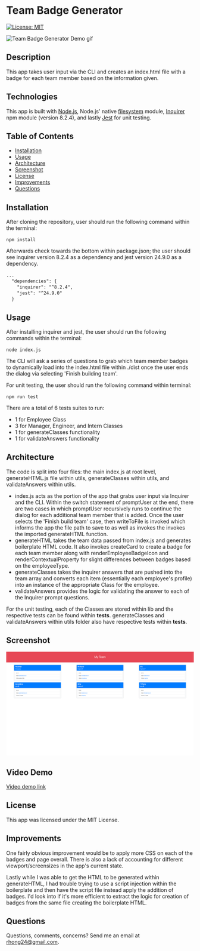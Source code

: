 # Team Badge Generator

[![License: MIT](https://img.shields.io/badge/License-MIT-yellow.svg)](https://opensource.org/licenses/MIT)

![Team Badge Generator Demo gif](./assets/images/demo.gif)

## Description
This app takes user input via the CLI and creates an index.html file with a badge for each team member based on the information given.


## Technologies
This app is built with [Node.js](https://nodejs.org/en/), Node.js' native [filesystem](https://nodejs.org/api/fs.html) module, [Inquirer](https://www.npmjs.com/package/inquirer) npm module (version 8.2.4), and lastly [Jest](https://jestjs.io/) for unit testing.


## Table of Contents
  - [Installation](#installation)
  - [Usage](#usage)
  - [Architecture](#architecture)
  - [Screenshot](#screenshot)
  - [License](#license)
  - [Improvements](#improvements)
  - [Questions](#questions)


## Installation

After cloning the repository, user should run the following command within the terminal:
```
npm install
```
Afterwards check towards the bottom within package.json; the user should see inquirer version 8.2.4 as a dependency and jest version 24.9.0 as a dependency.

```
...
  "dependencies": {
    "inquirer": "^8.2.4",
    "jest": "^24.9.0"
  }
```

## Usage
After installing inquirer and jest, the user should run the following commands within the terminal:
```
node index.js
```
The CLI will ask a series of questions to grab which team member badges to dynamically load into the index.html file within ./dist once the user ends the dialog via selecting 'Finish building team'.

For unit testing, the user should run the following command within terminal:
```
npm run test
```

There are a total of 6 tests suites to run: 
  * 1 for Employee Class 
  * 3 for Manager, Engineer, and Intern Classes
  * 1 for generateClasses functionality
  * 1 for validateAnswers functionality

## Architecture
The code is split into four files: the main index.js at root level, generateHTML.js file within utils, generateClasses within utils, and validateAnswers within utils. 
  * index.js acts as the portion of the app that grabs user input via Inquirer and the CLI. Within the switch statement of promptUser at the end, there are two cases in which promptUser recursively runs to continue the dialog for each additional team member that is added. Once the user selects the 'Finish build team' case, then writeToFile is invoked which informs the app the file path to save to as well as invokes the invokes the imported generateHTML function.
  * generateHTML takes the team data passed from index.js and generates boilerplate HTML code. It also invokes createCard to create a badge for each team member along with renderEmployeeBadgeIcon and renderContextualProperty for slight differences between badges based on the employeeType.
  * generateClasses takes the inquirer answers that are pushed into the team array and converts each item (essentially each employee's profile) into an instance of the appropriate Class for the employee.
  * validateAnswers provides the logic for validating the answer to each of the Inquirer prompt questions.

For the unit testing, each of the Classes are stored within lib and the respective tests can be found within __tests__. generateClasses and validateAnswers within utils folder also have respective tests within __tests__.


## Screenshot
![screenshot](./assets/images/screenshot.png)

## Video Demo
[Video demo link](https://drive.google.com/file/d/1B1N-L0JB6uhiJtRCiLQvVhd5MKfAmyiB/view)


## License
This app was licensed under the MIT License.


## Improvements
One fairly obvious improvement would be to apply more CSS on each of the badges and page overall. There is also a lack of accounting for different viewport/screensizes in the app's current state.

Lastly while I was able to get the HTML to be generated within generateHTML, I had trouble trying to use a script injection within the boilerplate and then have the script file instead apply the addition of badges. I'd look into if it's more efficient to extract the logic for creation of badges from the same file creating the boilerplate HTML.


## Questions
Questions, comments, concerns? Send me an email at rhong24@gmail.com.
